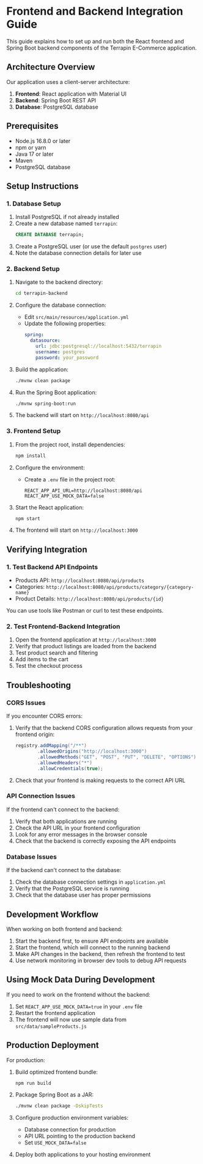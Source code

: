 # Frontend and Backend Integration Guide

This guide explains how to set up and run both the React frontend and Spring Boot backend components of the Terrapin E-Commerce application.

## Architecture Overview

Our application uses a client-server architecture:

1. **Frontend**: React application with Material UI
2. **Backend**: Spring Boot REST API
3. **Database**: PostgreSQL database

## Prerequisites

- Node.js 16.8.0 or later
- npm or yarn
- Java 17 or later
- Maven
- PostgreSQL database

## Setup Instructions

### 1. Database Setup

1. Install PostgreSQL if not already installed
2. Create a new database named `terrapin`:
   ```sql
   CREATE DATABASE terrapin;
   ```
3. Create a PostgreSQL user (or use the default `postgres` user)
4. Note the database connection details for later use

### 2. Backend Setup

1. Navigate to the backend directory:
   ```bash
   cd terrapin-backend
   ```

2. Configure the database connection:
   - Edit `src/main/resources/application.yml`
   - Update the following properties:
     ```yml
     spring:
       datasource:
         url: jdbc:postgresql://localhost:5432/terrapin
         username: postgres
         password: your_password
     ```

3. Build the application:
   ```bash
   ./mvnw clean package
   ```

4. Run the Spring Boot application:
   ```bash
   ./mvnw spring-boot:run
   ```

5. The backend will start on `http://localhost:8080/api`

### 3. Frontend Setup

1. From the project root, install dependencies:
   ```bash
   npm install
   ```

2. Configure the environment:
   - Create a `.env` file in the project root:
     ```
     REACT_APP_API_URL=http://localhost:8080/api
     REACT_APP_USE_MOCK_DATA=false
     ```

3. Start the React application:
   ```bash
   npm start
   ```

4. The frontend will start on `http://localhost:3000`

## Verifying Integration

### 1. Test Backend API Endpoints

- Products API: `http://localhost:8080/api/products`
- Categories: `http://localhost:8080/api/products/category/{category-name}`
- Product Details: `http://localhost:8080/api/products/{id}`

You can use tools like Postman or curl to test these endpoints.

### 2. Test Frontend-Backend Integration

1. Open the frontend application at `http://localhost:3000`
2. Verify that product listings are loaded from the backend
3. Test product search and filtering
4. Add items to the cart
5. Test the checkout process

## Troubleshooting

### CORS Issues

If you encounter CORS errors:

1. Verify that the backend CORS configuration allows requests from your frontend origin:
   ```java
   registry.addMapping("/**")
           .allowedOrigins("http://localhost:3000")
           .allowedMethods("GET", "POST", "PUT", "DELETE", "OPTIONS")
           .allowedHeaders("*")
           .allowCredentials(true);
   ```

2. Check that your frontend is making requests to the correct API URL

### API Connection Issues

If the frontend can't connect to the backend:

1. Verify that both applications are running
2. Check the API URL in your frontend configuration
3. Look for any error messages in the browser console
4. Check that the backend is correctly exposing the API endpoints

### Database Issues

If the backend can't connect to the database:

1. Check the database connection settings in `application.yml`
2. Verify that the PostgreSQL service is running
3. Check that the database user has proper permissions

## Development Workflow

When working on both frontend and backend:

1. Start the backend first, to ensure API endpoints are available
2. Start the frontend, which will connect to the running backend
3. Make API changes in the backend, then refresh the frontend to test
4. Use network monitoring in browser dev tools to debug API requests

## Using Mock Data During Development

If you need to work on the frontend without the backend:

1. Set `REACT_APP_USE_MOCK_DATA=true` in your `.env` file
2. Restart the frontend application
3. The frontend will now use sample data from `src/data/sampleProducts.js`

## Production Deployment

For production:

1. Build optimized frontend bundle:
   ```bash
   npm run build
   ```

2. Package Spring Boot as a JAR:
   ```bash
   ./mvnw clean package -DskipTests
   ```

3. Configure production environment variables:
   - Database connection for production
   - API URL pointing to the production backend
   - Set `USE_MOCK_DATA=false`

4. Deploy both applications to your hosting environment